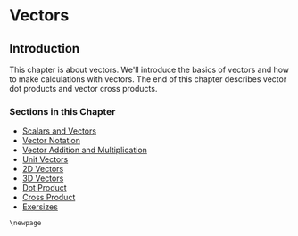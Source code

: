 # Vectors

## Introduction

This chapter is about vectors. We'll introduce the basics of vectors and how to make calculations with vectors. The end of this chapter describes vector dot products and vector cross products.

### Sections in this Chapter

 * [Scalars and Vectors](5.1-vectors-and-scalars.md)
 * [Vector Notation](5.2-vector-notation.md)
 * [Vector Addition and Multiplication](5.3-vector-addition-and-multiplication.md)
 * [Unit Vectors](#)
 * [2D Vectors](#)
 * [3D Vectors](#)
 * [Dot Product](#)
 * [Cross Product](#)
 * [Exersizes](#)

```{raw} latex
\newpage
```

